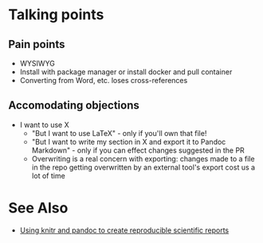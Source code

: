 # Talking points

## Pain points

* WYSIWYG
* Install with package manager or install docker and pull container
* Converting from Word, etc. loses cross-references

## Accomodating objections

* I want to use X
   * "But I want to use LaTeX" - only if you'll own that file!
   * "But I want to write my section in X and export it to Pandoc Markdown" - only if you can effect changes suggested in the PR
   * Overwriting is a real concern with exporting: changes made to a file in the repo getting overwritten by an external tool's export cost us a lot of time
  

# See Also

* [Using knitr and pandoc to create reproducible scientific reports](http://galahad.well.ox.ac.uk/repro/)
